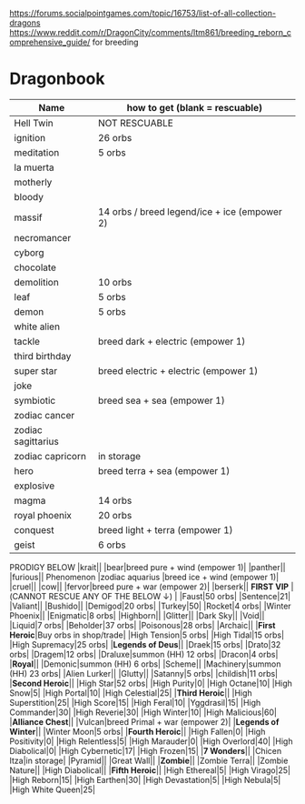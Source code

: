 https://forums.socialpointgames.com/topic/16753/list-of-all-collection-dragons 
https://www.reddit.com/r/DragonCity/comments/ltm861/breeding_reborn_comprehensive_guide/ for breeding
# Dragonbook

| Name| how to get (blank = rescuable) |
| --- |  --- | 
|Hell Twin|NOT RESCUABLE|
|ignition|26 orbs|
|meditation|5 orbs|
|la muerta||
|motherly||
|bloody||
|massif|14 orbs / breed legend/ice + ice (empower 2)|
|necromancer||
|cyborg||
|chocolate||
|demolition|10 orbs|
|leaf|5 orbs|
|demon|5 orbs|
|white alien||
|tackle|breed dark + electric (empower 1)|
|third birthday||
|super star|breed electric + electric (empower 1)|
|joke||
|symbiotic|breed sea + sea (empower 1)|
|zodiac cancer||
|zodiac sagittarius||
|zodiac capricorn|in storage|
|hero|breed terra + sea (empower 1)|
|explosive||
|magma|14 orbs|
|royal phoenix|20 orbs|
|conquest|breed light + terra (empower 1)|
|geist|6 orbs|
PRODIGY BELOW
|krait||
|bear|breed pure + wind (empower 1)|
|panther||
|furious||
Phenomenon
|zodiac aquarius |breed ice + wind (empower 1)|
|cruel||
|cow||
|fervor|breed pure + war (empower 2)|
|berserk||
**FIRST VIP** |(CANNOT RESCUE ANY OF THE BELOW &#8595;) |
|Faust|50 orbs|
|Sentence|21|
|Valiant||
|Bushido||
|Demigod|20 orbs|
|Turkey|50|
|Rocket|4 orbs|
|Winter Phoenix||
|Enigmatic|8 orbs|
|Highborn||
|Glitter||
|Dark Sky||
|Void||
|Liquid|7 orbs|
|Beholder|37 orbs|
|Poisonous|28 orbs|
|Archaic||
|**First Heroic**|Buy orbs in shop/trade|
|High Tension|5 orbs|
|High Tidal|15 orbs|
|High Supremacy|25 orbs|
|**Legends of Deus**||
|Draek|15 orbs|
|Drato|32 orbs|
|Dragem|12 orbs|
|Draluxe|summon (HH) 12 orbs|
|Dracon|4 orbs|
|**Royal**||
|Demonic|summon (HH) 6 orbs|
|Scheme||
|Machinery|summon (HH) 23 orbs|
|Alien Lurker||
|Glutty||
|Satanny|5 orbs|
|childish|11 orbs|
|**Second Heroic**||
|High Star|52 orbs|
|High Purity|0|
|High Octane|10|
|High Snow|5|
|High Portal|10|
|High Celestial|25|
|**Third Heroic**||
|High Superstition|25|
|High Score|15|
|High Feral|10|
|Yggdrasil|15|
|High Commander|30|
|High Reverie|30|
|High Winter|10|
|High Malicious|60|
|**Alliance Chest**||
|Vulcan|breed Primal + war (empower 2)|
|**Legends of Winter**||
|Winter Moon|5 orbs|
|**Fourth Heroic**||
|High Fallen|0|
|High Positivity|0|
|High Relentless|5|
|High Marauder|0|
|High Overlord|40|
|High Diabolical|0|
|High Cybernetic|17|
|High Frozen|15|
|**7 Wonders**||
|Chicen Itza|in storage|
|Pyramid||
|Great Wall||
|**Zombie**||
|Zombie Terra||
|Zombie Nature||
|High Diabolical||
|**Fifth Heroic**||
|High Ethereal|5|
|High Virago|25|
|High Reborn|15|
|High Earthen|30|
|High Devastation|5|
|High Nebula|5|
|High White Queen|25|
